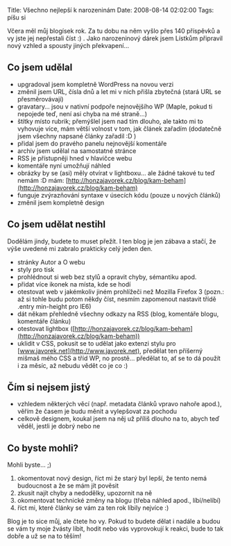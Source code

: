 Title: Všechno nejlepší k narozeninám
Date: 2008-08-14 02:02:00
Tags: píšu si

Včera měl můj blogísek rok. Za tu dobu na něm vyšlo přes 140 příspěvků a vy jste jej nepřestali číst :) . Jako narozeninový dárek jsem Lístkům připravil nový vzhled a spousty jiných překvapení…

## Co jsem udělal

-   upgradoval jsem kompletně WordPress na novou verzi
-   změnil jsem URL, čísla dnů a let mi v nich přišla zbytečná (stará URL se přesměrovávají)
-   gravatary… jsou v nativní podpoře nejnovějšího WP (Maple, pokud ti nepojede teď, není asi chyba na mé straně…)
-   štítky místo rubrik; přemýšlel jsem nad tím dlouho, ale takto mi to vyhovuje více, mám větší volnost v tom, jak článek zařadím (dodatečně jsem všechny napsané články zařadil :D )
-   přidal jsem do pravého panelu nejnovější komentáře
-   archiv jsem udělal na samostatné stránce
-   RSS je přístupněji hned v hlavičce webu
-   komentáře nyní umožňují náhled
-   obrázky by se (asi) měly otvírat v lightboxu… ale žádné takové tu teď nemám :D mám: [http://honzajavorek.cz/blog/kam-beham](http://honzajavorek.cz/blog/kam-beham)
-   funguje zvýrazňování syntaxe v úsecích kódu (pouze u nových článků)
-   změnil jsem kompletně design

## Co jsem udělat nestihl

Dodělám jindy, budete to muset přežít. I ten blog je jen zábava a stačí, že výše uvedené mi zabralo prakticky celý jeden den.

-   stránky Autor a O webu
-   styly pro tisk
-   prohlédnout si web bez stylů a opravit chyby, sémantiku apod.
-   přidat více ikonek na místa, kde se hodí
-   otestovat web v jakémkoliv jiném prohlížeči než Mozilla Firefox 3 (pozn.: až si tohle budu potom někdy číst, nesmím zapomenout nastavit třídě .entry min-height pro IE6)
-   dát někam přehledně všechny odkazy na RSS (blog, komentáře blogu, komentáře článku)
-   otestovat lightbox ([http://honzajavorek.cz/blog/kam-beham](http://honzajavorek.cz/blog/kam-beham))
-   uklidit v CSS, pokusit se to udělat jako extenzi stylu pro [www.javorek.net](http://www.javorek.net), předělat ten příšerný mišmaš mého CSS a tříd WP, no prostě… předělat to, ať se to dá použít i za měsíc, až nebudu vědět co je co :)

## Čím si nejsem jistý

-   vzhledem některých věcí (např. metadata článků vpravo nahoře apod.), věřím že časem je budu měnit a vylepšovat za pochodu
-   celkově designem, koukal jsem na něj už příliš dlouho na to, abych teď věděl, jestli je dobrý nebo ne

## Co byste mohli?

Mohli byste… ;)

1.  okomentovat nový design, říct mi že starý byl lepší, že tento nemá budoucnost a že se mám jít pověsit
2.  zkusit najít chyby a nedodělky, upozornit na ně
3.  okomentovat technické změny na blogu (třeba náhled apod., líbí/nelíbí)
4.  říct mi, které články se vám za ten rok líbily nejvíce :)

Blog je to sice můj, ale čtete ho vy. Pokud to budete dělat i nadále a budou se vám ty moje žvásty líbit, hodit nebo vás vyprovokují k reakci, bude to tak dobře a už se na to těším!
